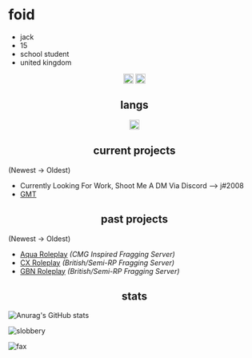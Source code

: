 <h1>foid</h1>

- jack
- 15
- school student
- united kingdom

<p align="center">
  <a href="https://twitch.tv/ffoid/" target="blank"><img align="center" src="https://cdn.jsdelivr.net/npm/simple-icons@3.0.1/icons/twitch.svg" alt="twitch" height="20" width="20" /></a>
<a href="https://www.youtube.com/@foidd/" target="blank"><img align="center" src="https://cdn.jsdelivr.net/npm/simple-icons@3.0.1/icons/youtube.svg" alt="youtube" height="20" width="20" /></a>
</p>

<h2 align="center">langs</h2>

<p align="center">
<img align="center" src="https://upload.wikimedia.org/wikipedia/commons/c/cf/Lua-Logo.svg" alt="lua" height="20" width="20" />
</p>

<h2 align="center">current projects</h2>

(Newest -> Oldest)

- Currently Looking For Work, Shoot Me A DM Via Discord --> j឵#2008
- [GMT](https://discord.gg/gmt)

<h2 align="center">past projects</h2>

(Newest -> Oldest)
- [Aqua Roleplay](https://discord.gg/aquarpuk) *(CMG Inspired Fragging Server)*
- [CX Roleplay](https://discord.gg/cx5m) *(British/Semi-RP Fragging Server)*
- [GBN Roleplay](https://discord.gg/gbn5m) *(British/Semi-RP Fragging Server)*

<h2 align="center">stats</h2>

![Anurag's GitHub stats](https://github-readme-stats.vercel.app/api?username=slobbery&count_private=true&show_icons=true&theme=dracula)
<p><img align="center" src="https://github-readme-streak-stats.herokuapp.com/?user=slobbery&" alt="slobbery" /></p>
<img src="https://komarev.com/ghpvc/?username=slobbery&color=lightgray" alt="fax" width="" height="">
